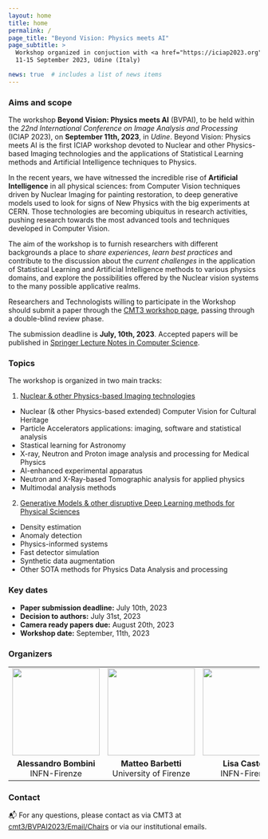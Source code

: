 ```yaml
---
layout: home
title: home
permalink: /
page_title: "Beyond Vision: Physics meets AI"
page_subtitle: >
  Workshop organized in conjuction with <a href="https://iciap2023.org">ICIAP 2023</a>,
  11-15 September 2023, Udine (Italy)

news: true  # includes a list of news items
---
```


### Aims and scope

The workshop **Beyond Vision: Physics meets AI** (BVPAI), to be held within the _22nd International Conference on Image Analysis and Processing_ (ICIAP 2023), on **September 11th, 2023**, in *Udine*. Beyond Vision: Physics meets AI is the first ICIAP workshop devoted to Nuclear and other Physics-based Imaging technologies and the applications of Statistical Learning methods and Artificial Intelligence techniques to Physics.

In the recent years, we have witnessed the incredible rise of **Artificial Intelligence** in all physical sciences: from Computer Vision techniques driven by Nuclear Imaging for painting restoration, to deep generative models used to look for signs of New Physics with the big experiments at CERN. Those technologies are becoming ubiquitus in research activities, pushing research towards the most advanced tools and techniques developed in Computer Vision.

The aim of the workshop is to furnish researchers with different backgrounds a place to *share experiences*, *learn best practices* and contribute to the discussion about the *current challenges* in the application of Statistical Learning and Artificial Intelligence methods to various physics domains, and explore the possibilities offered by the Nuclear vision systems to the many possible applicative realms.

Researchers and Technologists willing to participate in the Workshop should submit a paper through the [CMT3 workshop page](https://cmt3.research.microsoft.com/BVPAI2023), passing through a double-blind review phase. 

The submission deadline is **July, 10th, 2023**. Accepted papers will be published in [Springer Lecture Notes in Computer Science](https://www.springer.com/gp/computer-science/lncs).

### Topics

The workshop is organized in two main tracks:

1. <u>Nuclear & other Physics-based Imaging technologies</u>
  - Nuclear (& other Physics-based extended)  Computer Vision for Cultural Heritage
  - Particle Accelerators applications: imaging, software and statistical analysis
  - Stastical learning for Astronomy
  - X-ray, Neutron and Proton image analysis and processing for Medical Physics
  - AI-enhanced experimental apparatus
  - Neutron and X-Ray-based Tomographic analysis for applied physics
  - Multimodal analysis methods

2. <u>Generative Models & other disruptive Deep Learning methods for Physical Sciences</u>
  - Density estimation
  - Anomaly detection
  - Physics-informed systems
  - Fast detector simulation
  - Synthetic data augmentation
  - Other SOTA methods for Physics Data Analysis and processing

### Key dates

- **Paper submission deadline:** July 10th, 2023
- **Decision to authors:** July 31st, 2023
- **Camera ready papers due:** August 20th, 2023
- **Workshop date:** September, 11th, 2023

### Organizers

<!-- For academic icons: https://jpswalsh.github.io/academicons/ -->

<table style="max-width:100%; !important;">
  <tr>
    <td style="text-align:center"><img src="{{ site.baseurl }}/assets/img/people/bombini.jpeg" height="175"></td>
    <td style="text-align:center"><img src="{{ site.baseurl }}/assets/img/people/barbetti.jpeg" height="175"></td>
    <td style="text-align:center"><img src="{{ site.baseurl }}/assets/img/people/castelli.jpg" height="175"></td>
    <td style="text-align:center"><img src="{{ site.baseurl }}/assets/img/people/dalpra.jpg" height="175"></td>
  </tr>
  <tr>
    <td style="text-align:center">
      <b>Alessandro Bombini</b> <br> INFN-Firenze <br>
      <a href="mailto:bombini@fi.infn.it" title="email"><i class="fas fa-envelope"></i></a>
      <a href="https://orcid.org/0000-0001-7225-3355" title="orcid"><i class="fab fa-orcid"></i></a>
      <a href="https://www.semanticscholar.org/author/A.-Bombini/84260082" title="semanticscholar"><i class="ai ai-semantic-scholar"></i></a>
      <a href="https://dl.acm.org/profile/99660371894" title="acm"><i class="ai ai-acm ai"></i></a>
      <a href="https://github.com/androbomb" title="GitHub"><i class="fab fa-github"></i></a>
      <a href="https://www.linkedin.com/in/alessandro-bombini-7929a2133" title="LinkedIn"><i class="fab fa-linkedin"></i></a>
      <a href="https://twitter.com/__AndroBomb__" title="Twitter"><i class="fab fa-twitter"></i></a>
    </td>
    <td style="text-align:center">
      <b>Matteo Barbetti</b> <br> University of Firenze <br>
      <a href="mailto:matteo.barbetti@unifi.it" title="email"><i class="fas fa-envelope"></i></a>
      <a href="https://orcid.org/0000-0002-6704-6914" title="orcid"><i class="fab fa-orcid"></i></a>
      <a href="https://www.semanticscholar.org/author/M.-Barbetti/2154060732" title="semanticscholar"><i class="ai ai-semantic-scholar"></i></a>
      <a href="https://inspirehep.net/authors/1908127?ui-citation-summary=true" title="inspirehep"><i class="ai ai-inspire ai"></i></a>
      <a href="https://github.com/mbarbetti" title="GitHub"><i class="fab fa-github"></i></a>
      <a href="https://www.linkedin.com/in/matteo-barbetti" title="LinkedIn"><i class="fab fa-linkedin"></i></a>
      <a href="https://twitter.com/mbarbetz" title="Twitter"><i class="fab fa-twitter"></i></a>
    </td>
    <td style="text-align:center">
      <b>Lisa Castelli</b> <br>  INFN-Firenze <br>
      <a href="mailto:lisa.castelli@fi.infn.it" title="email"><i class="fas fa-envelope"></i></a>
      <a href="https://orcid.org/0000-0002-6237-0432" title="orcid"><i class="fab fa-orcid"></i></a>
      <a href="https://www.semanticscholar.org/author/L.-Castelli/119595571" title="semanticscholar"><i class="ai ai-semantic-scholar"></i></a>
    </td>
    <td style="text-align:center">
      <b>Stefano Dal Pra</b> <br> INFN-CNAF <br>
      <a href="mailto:dalpra@infn.it" title="email"><i class="fas fa-envelope"></i></a>
      <a href="https://orcid.org/0000-0002-1057-2307" title="orcid"><i class="fab fa-orcid"></i></a>
      <a href="https://www.semanticscholar.org/author/S.-Dal-Pra/13534449" title="semanticscholar"><i class="ai ai-semantic-scholar"></i></a>
      <a href="https://inspirehep.net/authors/1423914?ui-citation-summary=true" title="inspirehep"><i class="ai ai-inspire ai"></i></a>
      <a href="https://www.linkedin.com/in/stefano-dal-pra-9601455/" title="LinkedIn"><i class="fab fa-linkedin"></i></a>
    </td>
  </tr>
</table>

### Contact

:mailbox_with_mail: For any questions, please contact as via CMT3 at  [cmt3/BVPAI2023/Email/Chairs](https://cmt3.research.microsoft.com/BVPAI2023/Email/Chairs) or via our institutional emails.



<!-- 
-------
### Brought you by

<table style="width:90%; margin-top:20px">
  <tr>
    <td style="padding-right:45px"><img alt="infn-logo" src="{{ site.baseurl }}/assets/img/sponsors/infn-logo.png" height="100"></td>
    <td style="padding-right:45px"><img alt="4ch-logo" src="{{ site.baseurl }}/assets/img/sponsors/4ch-logo.png" height="90"></td>
    <td><img alt="icsc-logo" src="{{ site.baseurl }}/assets/img/sponsors/icsc-logo.png" height="100"></td>
  </tr>
</table> 
-->
